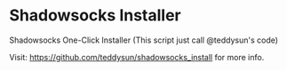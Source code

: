# Shadowsocks Installer
Shadowsocks One-Click Installer (This script just call @teddysun's code)

Visit: https://github.com/teddysun/shadowsocks_install for more info.
